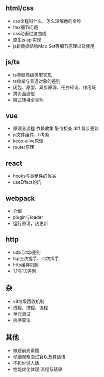 ## html/css

- css全程叫什么，怎么理解他的全称
- flex细节问题
- css动画过渡曲线
- 原生js api实现
- js新数据结构Map Set等细节原理以及使用

## js/ts

- ts基础高级类型实现
- ts枚举与普通对象的差别
- 闭包、原型、异步原理、任务轮询、作用域
- 跨页面通信
- 隐式转换全类别

## vue

- 原理全流程 依赖收集 脏值检查 diff 异步更新
- js文件组件，h考察
- keep-alive原理
- router原理

## react

- hooks与类组件的优劣
- useEffect的坑

## webpack

- 介绍
- plugin与loader
- 运行原理，热更新

## http

- udp与tcp差别
- tcp三次握手、四次挥手
- http缓存机制
- 1.1与1.0差别

## 杂

- v8垃圾回收机制
- 线程、进程、协程
- 单元测试
- 排序算法



## 其他

- 做题前先看题
- 仔细观察面试官以及其话语
- 不和hr说人话
- 性能优化体现 流程与结果